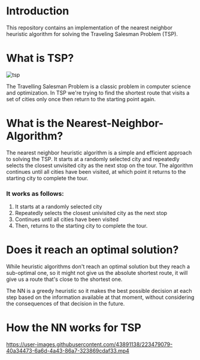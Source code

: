 # Introduction
This repository contains an implementation of the nearest neighbor heuristic algorithm for solving the Traveling Salesman Problem (TSP).


# What is TSP?
![tsp](https://co-enzyme.fr/wp-content/uploads/2020/06/tsp.jpg)

The Travelling Salesman Problem is a classic problem in computer science and optimization. In TSP we're trying to find the shortest route that visits a set of cities  only once then return to the starting point again.

# What is the Nearest-Neighbor-Algorithm?
The nearest neighbor heuristic algorithm is a simple and efficient approach to solving the TSP. It starts at a randomly selected city and repeatedly selects the closest unvisited city as the next stop on the tour. The algorithm continues until all cities have been visited, at which point it returns to the starting city to complete the tour.

### It works as follows:

   1. It starts at a randomly selected city
   2. Repeatedly selects the closest univisited city as the next stop
   3. Continues until all cities have been visited
   4. Then, returns to the starting city to complete the tour.

# Does it reach an optimal solution?
While heuristic algorithms don't reach an optimal solution but they reach a sub-optimal one, so it might not give us the absolute shortest route, it will give us a route that's close to the shortest one.

The NN is a greedy heuristic so it makes the best possible decision at each step based on the information available at that moment, without considering the consequences of that decision in the future.


# How the NN works for TSP
https://user-images.githubusercontent.com/43891138/223479079-40a34473-6a6d-4a43-86a7-323869cdaf33.mp4
